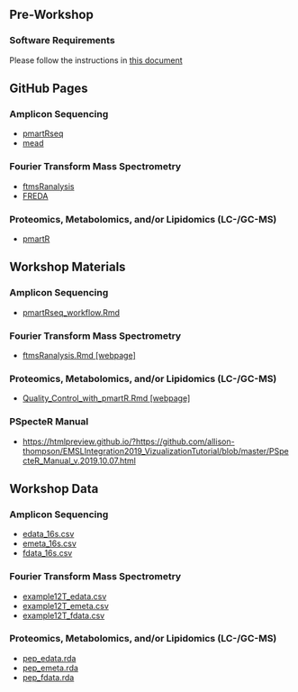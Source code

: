 ## Pre-Workshop

### Software Requirements
Please follow the instructions in [this document](Software_Requirements_2019.pdf)

## GitHub Pages

### Amplicon Sequencing
* [pmartRseq](https://github.com/pmartR/pmartRseq)
* [mead](https://github.com/pmartR/mead)

### Fourier Transform Mass Spectrometry
* [ftmsRanalysis](https://github.com/EMSL-Computing/ftmsRanalysis)
* [FREDA](https://msc-viz.emsl.pnnl.gov/FREDA)

### Proteomics, Metabolomics, and/or Lipidomics (LC-/GC-MS)
* [pmartR](https://github.com/pmartR/pmartR)

## Workshop Materials

### Amplicon Sequencing
* <a href="pmartRseq_workflow.Rmd" download> pmartRseq\_workflow.Rmd </a>

### Fourier Transform Mass Spectrometry
* <a href="ftmsRanalysis.Rmd" download> ftmsRanalysis.Rmd </a> <a href="https://emsl-computing.github.io/ftmsRanalysis/articles/ftmsRanalysis.html"> [webpage] </a>

### Proteomics, Metabolomics, and/or Lipidomics (LC-/GC-MS)
* <a href="Quality_Control_with_pmartR.Rmd" download> Quality\_Control\_with\_pmartR.Rmd </a> <a href = "https://pmartr.github.io/pmartR/articles/Quality_Control_with_pmartR.html"> [webpage] </a>

### PSpecteR Manual
* https://htmlpreview.github.io/?https://github.com/allison-thompson/EMSLIntegration2019_VizualizationTutorial/blob/master/PSpecteR_Manual_v.2019.10.07.html

## Workshop Data

### Amplicon Sequencing
* <a href="edata_16s.csv" download> edata\_16s.csv </a>
* <a href="emeta_16s.csv" download> emeta\_16s.csv </a>
* <a href="fdata_16s.csv" download> fdata\_16s.csv </a>

### Fourier Transform Mass Spectrometry
* <a href="example12T_edata.csv" download> example12T\_edata.csv </a>
* <a href="example12T_emeta.csv" download> example12T\_emeta.csv </a>
* <a href="example12T_fdata.csv" download> example12T\_fdata.csv </a>

### Proteomics, Metabolomics, and/or Lipidomics (LC-/GC-MS)
* <a href="pep_edata.rda" download> pep\_edata.rda </a>
* <a href="pep_emeta.rda" download> pep\_emeta.rda </a>
* <a href="pep_fdata.rda" download> pep\_fdata.rda </a>


